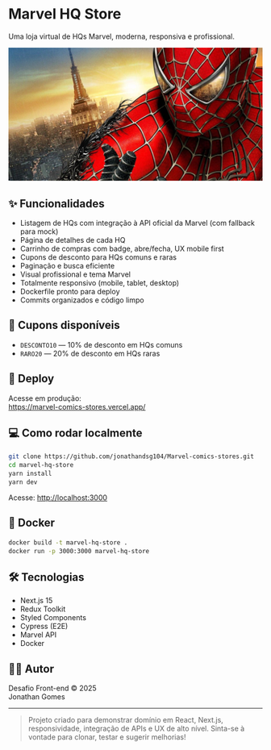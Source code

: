 # Marvel HQ Store

Uma loja virtual de HQs Marvel, moderna, responsiva e profissional.

![Marvel HQ Store Banner](public/image/spider.jpg)

## ✨ Funcionalidades

- Listagem de HQs com integração à API oficial da Marvel (com fallback para mock)
- Página de detalhes de cada HQ
- Carrinho de compras com badge, abre/fecha, UX mobile first
- Cupons de desconto para HQs comuns e raras
- Paginação e busca eficiente
- Visual profissional e tema Marvel
- Totalmente responsivo (mobile, tablet, desktop)
- Dockerfile pronto para deploy
- Commits organizados e código limpo

## 🛒 Cupons disponíveis

- `DESCONTO10` — 10% de desconto em HQs comuns
- `RARO20` — 20% de desconto em HQs raras

## 🚀 Deploy

Acesse em produção:  
https://marvel-comics-stores.vercel.app/

## 💻 Como rodar localmente

```bash
git clone https://github.com/jonathandsg104/Marvel-comics-stores.git
cd marvel-hq-store
yarn install
yarn dev
```
Acesse: [http://localhost:3000](http://localhost:3000)

## 🐳 Docker

```bash
docker build -t marvel-hq-store .
docker run -p 3000:3000 marvel-hq-store
```

## 🛠️ Tecnologias

- Next.js 15
- Redux Toolkit
- Styled Components
- Cypress (E2E)
- Marvel API
- Docker

## 👨‍💻 Autor

Desafio Front-end © 2025  
Jonathan Gomes

---

> Projeto criado para demonstrar domínio em React, Next.js, responsividade, integração de APIs e UX de alto nível. Sinta-se à vontade para clonar, testar e sugerir melhorias!
